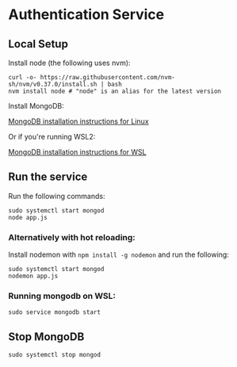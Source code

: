 # Authentication Service


## Local Setup

Install node (the following uses nvm):

    curl -o- https://raw.githubusercontent.com/nvm-sh/nvm/v0.37.0/install.sh | bash
    nvm install node # "node" is an alias for the latest version

Install MongoDB:

[MongoDB installation instructions for Linux](https://docs.mongodb.com/manual/administration/install-on-linux/)

Or if you're running WSL2:

[MongoDB installation instructions for WSL](https://docs.microsoft.com/en-us/windows/wsl/tutorials/wsl-database)

## Run the service

Run the following commands:

    sudo systemctl start mongod
    node app.js

### Alternatively with hot reloading:

Install nodemon with `npm install -g nodemon` and run the following:
   
    sudo systemctl start mongod
    nodemon app.js


### Running mongodb on WSL:
   
    sudo service mongodb start

## Stop MongoDB

    sudo systemctl stop mongod
